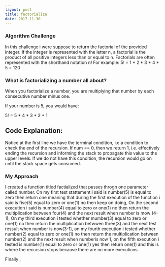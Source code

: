 ```yaml
---
layout: post
title: factorialize
date: 2017-11-30
---
```


###  Algorithm Challenge

In this challenge i were suppose  to return the factorial of the provided integer.  If the integer is represented with the letter n,  a factorial is the product of all positive integers less than or equal to n.  Factorials are often represented with the shorthand notation n!  For example: 5! = 1 * 2 * 3 * 4 * 5 = 120


###  What is factorializing a number all about?

When you factorialize a number, you are multiplying that number by each consecutive number minus one.

If your number is 5, you would have:

5! = 5 * 4 * 3 * 2 * 1



## Code Explanation:

Notice at the first line we have the terminal condition, i.e a condition to check the end of the recursion. If num == 0, then we return 1, i.e. effectively ending the recursion and informing the stack to propagate this value to the upper levels. If we do not have this condition, the recursion would go on until the stack space gets consumed.

### My Approach

I created a function titled factialized that passes throgh  one  parameter called number. On my first test stattement i said is  number(5) is equal to zero then return one meaning that during the first execution of the function i said is five(5) equal to zero or  one(1)  no then keep on doing, On the second execution i said is number(4) equal to zero or  one(1) no then return the multiplication between  four(4) and the next result when number is mow (4-1), On my third  execution i tested whether mumber(3) equal to zero or  one(1) no then return the multiplication betwwen three(3) and the next test ressult when number is now(3-1), on my fourth execution i tested whether number(2) equal to zero or  one(1) no then return the multiplication between number(2) and the next result when numberis now 1, on the fifth execution i tested is number(1) equal to zero or  one(1) yes then return one(1) and this is where the recursion stops because there are no more executions.

Finally ,
